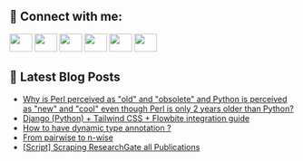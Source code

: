 ## 🔎 Connect with me:
[<img height="32" width="40" src="https://cdn.jsdelivr.net/npm/simple-icons@v5/icons/telegram.svg" />](https://t.me/bullbesh)
[<img height="32" width="40" src="https://cdn.jsdelivr.net/npm/simple-icons@v5/icons/vk.svg" />](https://vk.com/bullbesh)
[<img height="32" width="40" src="https://cdn.jsdelivr.net/npm/simple-icons@v5/icons/twitter.svg" />](https://twitter.com/bullbesh1)
[<img height="32" width="40" src="https://cdn.jsdelivr.net/npm/simple-icons@v5/icons/instagram.svg" />](https://www.instagram.com/bullbesh)
[<img height="32" width="40" src="https://cdn.jsdelivr.net/npm/simple-icons@v5/icons/reddit.svg" />](https://www.reddit.com/user/bullbesh)
[<img height="32" width="40" src="https://cdn.jsdelivr.net/npm/simple-icons@v5/icons/youtube.svg" />](https://www.youtube.com/channel/UCtfjRs6uzgq5mfm8S06WTcg)

## 📕 Latest Blog Posts
<!-- BLOG-POST-LIST:START -->
- [Why is Perl perceived as &quot;old&quot; and &quot;obsolete&quot; and Python is perceived as &quot;new&quot; and &quot;cool&quot; even though Perl is only 2 years older than Python?](https://www.reddit.com/r/Python/comments/v2dwax/why_is_perl_perceived_as_old_and_obsolete_and/)
- [Django &lpar;Python&rpar; + Tailwind CSS + Flowbite integration guide](https://www.reddit.com/r/Python/comments/v2d1tf/django_python_tailwind_css_flowbite_integration/)
- [How to have dynamic type annotation ?](https://www.reddit.com/r/Python/comments/v2ccgs/how_to_have_dynamic_type_annotation/)
- [From pairwise to n-wise](https://www.reddit.com/r/Python/comments/v2c076/from_pairwise_to_nwise/)
- [[Script] Scraping ResearchGate all Publications](https://www.reddit.com/r/Python/comments/v2bxyl/script_scraping_researchgate_all_publications/)
<!-- BLOG-POST-LIST:END -->
